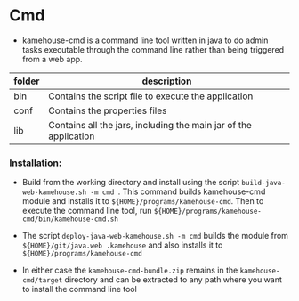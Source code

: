 # Cmd

* kamehouse-cmd is a command line tool written in java to do admin tasks executable through the
 command line rather than being triggered from a web app.

| folder | description |
| ---- | --------|
| bin | Contains the script file to execute the application |
| conf | Contains the properties files |
| lib | Contains all the jars, including the main jar of the application |

### Installation:

- Build from the working directory and install using the script `build-java-web-kamehouse.sh -m cmd
`. This command builds
 kamehouse-cmd module and installs it to `${HOME}/programs/kamehouse-cmd`. Then to execute the
  command line tool, run `${HOME}/programs/kamehouse-cmd/bin/kamehouse-cmd.sh`

- The script `deploy-java-web-kamehouse.sh -m cmd` builds the module from `${HOME}/git/java.web
.kamehouse` and also installs it to `${HOME}/programs/kamehouse-cmd`

- In either case the `kamehouse-cmd-bundle.zip` remains in the `kamehouse-cmd/target` directory and
 can be extracted to any path where you want to install the command line tool
 